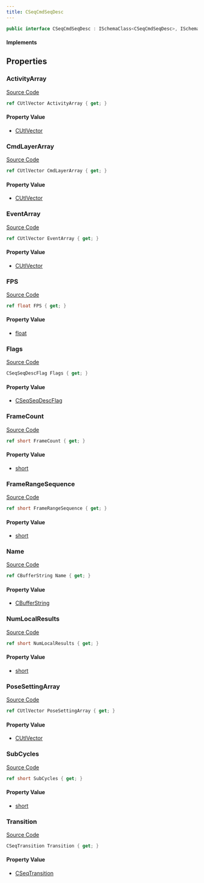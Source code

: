 ```yaml
---
title: CSeqCmdSeqDesc
---
```


```csharp
public interface CSeqCmdSeqDesc : ISchemaClass<CSeqCmdSeqDesc>, ISchemaField, ISchemaClass, INativeHandle
```

#### Implements

## Properties

### ActivityArray

[Source Code](https://github.com/swiftly-solution/swiftlys2/blob/beta/managed/src/SwiftlyS2.Generated/Schemas/Interfaces/CSeqCmdSeqDesc.cs#L39)

```csharp
ref CUtlVector ActivityArray { get; }
```

#### Property Value

- [CUtlVector](/docs/api/)

### CmdLayerArray

[Source Code](https://github.com/swiftly-solution/swiftlys2/blob/beta/managed/src/SwiftlyS2.Generated/Schemas/Interfaces/CSeqCmdSeqDesc.cs#L33)

```csharp
ref CUtlVector CmdLayerArray { get; }
```

#### Property Value

- [CUtlVector](/docs/api/)

### EventArray

[Source Code](https://github.com/swiftly-solution/swiftlys2/blob/beta/managed/src/SwiftlyS2.Generated/Schemas/Interfaces/CSeqCmdSeqDesc.cs#L36)

```csharp
ref CUtlVector EventArray { get; }
```

#### Property Value

- [CUtlVector](/docs/api/)

### FPS

[Source Code](https://github.com/swiftly-solution/swiftlys2/blob/beta/managed/src/SwiftlyS2.Generated/Schemas/Interfaces/CSeqCmdSeqDesc.cs#L26)

```csharp
ref float FPS { get; }
```

#### Property Value

- [float](https://learn.microsoft.com/dotnet/api/system.single)

### Flags

[Source Code](https://github.com/swiftly-solution/swiftlys2/blob/beta/managed/src/SwiftlyS2.Generated/Schemas/Interfaces/CSeqCmdSeqDesc.cs#L18)

```csharp
CSeqSeqDescFlag Flags { get; }
```

#### Property Value

- [CSeqSeqDescFlag](/docs/api/shared/schemadefinitions/cseqseqdescflag)

### FrameCount

[Source Code](https://github.com/swiftly-solution/swiftlys2/blob/beta/managed/src/SwiftlyS2.Generated/Schemas/Interfaces/CSeqCmdSeqDesc.cs#L24)

```csharp
ref short FrameCount { get; }
```

#### Property Value

- [short](https://learn.microsoft.com/dotnet/api/system.int16)

### FrameRangeSequence

[Source Code](https://github.com/swiftly-solution/swiftlys2/blob/beta/managed/src/SwiftlyS2.Generated/Schemas/Interfaces/CSeqCmdSeqDesc.cs#L22)

```csharp
ref short FrameRangeSequence { get; }
```

#### Property Value

- [short](https://learn.microsoft.com/dotnet/api/system.int16)

### Name

[Source Code](https://github.com/swiftly-solution/swiftlys2/blob/beta/managed/src/SwiftlyS2.Generated/Schemas/Interfaces/CSeqCmdSeqDesc.cs#L16)

```csharp
ref CBufferString Name { get; }
```

#### Property Value

- [CBufferString](/docs/api/shared/natives/cbufferstring)

### NumLocalResults

[Source Code](https://github.com/swiftly-solution/swiftlys2/blob/beta/managed/src/SwiftlyS2.Generated/Schemas/Interfaces/CSeqCmdSeqDesc.cs#L30)

```csharp
ref short NumLocalResults { get; }
```

#### Property Value

- [short](https://learn.microsoft.com/dotnet/api/system.int16)

### PoseSettingArray

[Source Code](https://github.com/swiftly-solution/swiftlys2/blob/beta/managed/src/SwiftlyS2.Generated/Schemas/Interfaces/CSeqCmdSeqDesc.cs#L42)

```csharp
ref CUtlVector PoseSettingArray { get; }
```

#### Property Value

- [CUtlVector](/docs/api/)

### SubCycles

[Source Code](https://github.com/swiftly-solution/swiftlys2/blob/beta/managed/src/SwiftlyS2.Generated/Schemas/Interfaces/CSeqCmdSeqDesc.cs#L28)

```csharp
ref short SubCycles { get; }
```

#### Property Value

- [short](https://learn.microsoft.com/dotnet/api/system.int16)

### Transition

[Source Code](https://github.com/swiftly-solution/swiftlys2/blob/beta/managed/src/SwiftlyS2.Generated/Schemas/Interfaces/CSeqCmdSeqDesc.cs#L20)

```csharp
CSeqTransition Transition { get; }
```

#### Property Value

- [CSeqTransition](/docs/api/shared/schemadefinitions/cseqtransition)

